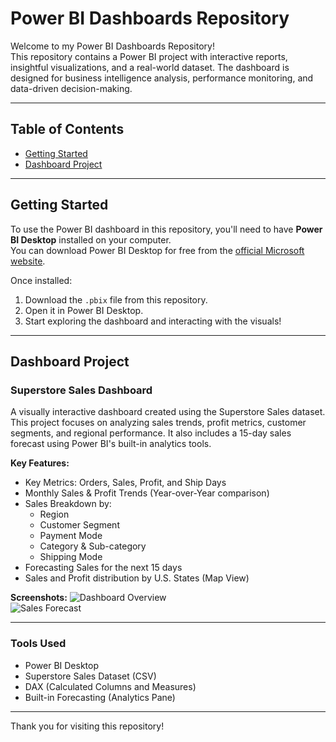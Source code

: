 # Power BI Dashboards Repository

Welcome to my Power BI Dashboards Repository!  
This repository contains a Power BI project with interactive reports, insightful visualizations, and a real-world dataset. The dashboard is designed for business intelligence analysis, performance monitoring, and data-driven decision-making.

---

## Table of Contents

- [Getting Started](#getting-started)
- [Dashboard Project](#dashboard-project)

---

##  Getting Started

To use the Power BI dashboard in this repository, you'll need to have **Power BI Desktop** installed on your computer.  
You can download Power BI Desktop for free from the [official Microsoft website](https://powerbi.microsoft.com/desktop).

Once installed:

1. Download the `.pbix` file from this repository.
2. Open it in Power BI Desktop.
3. Start exploring the dashboard and interacting with the visuals!

---

##  Dashboard Project

###  Superstore Sales Dashboard

A visually interactive dashboard created using the Superstore Sales dataset. This project focuses on analyzing sales trends, profit metrics, customer segments, and regional performance. It also includes a 15-day sales forecast using Power BI's built-in analytics tools.

**Key Features:**
- Key Metrics: Orders, Sales, Profit, and Ship Days
- Monthly Sales & Profit Trends (Year-over-Year comparison)
- Sales Breakdown by:
  - Region
  - Customer Segment
  - Payment Mode
  - Category & Sub-category
  - Shipping Mode
- Forecasting Sales for the next 15 days
- Sales and Profit distribution by U.S. States (Map View)

**Screenshots:**
![Dashboard Overview](images/dashboard_overview.png)  
![Sales Forecast](images/sales_forecast.png)

---

###  Tools Used

- Power BI Desktop
- Superstore Sales Dataset (CSV)
- DAX (Calculated Columns and Measures)
- Built-in Forecasting (Analytics Pane)

---

Thank you for visiting this repository!  